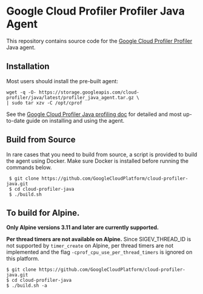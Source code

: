 # Google Cloud Profiler Profiler Java Agent

This repository contains source code for the
[Google Cloud Profiler Profiler](https://cloud.google.com/profiler/) Java agent.

## Installation

Most users should install the pre-built agent:

```shell
wget -q -O- https://storage.googleapis.com/cloud-profiler/java/latest/profiler_java_agent.tar.gz \
| sudo tar xzv -C /opt/cprof
```

See the
[Google Cloud Profiler Java profiling doc](https://cloud.google.com/profiler/docs/profiling-java)
for detailed and most up-to-date guide on installing and using the agent.

## Build from Source

In rare cases that you need to build from source, a script is provided to build
the agent using Docker. Make sure Docker is installed before running the
commands below.

```shell
 $ git clone https://github.com/GoogleCloudPlatform/cloud-profiler-java.git
 $ cd cloud-profiler-java
 $ ./build.sh
```

## To build for Alpine.

**Only Alpine versions 3.11 and later are currently supported.**

**Per thread timers are not available on Alpine.** Since SIGEV_THREAD_ID is not
supported by `timer_create` on Alpine, per thread timers are not implemented and
the flag `-cprof_cpu_use_per_thread_timers` is ignored on this platform.

```shell
$ git clone https://github.com/GoogleCloudPlatform/cloud-profiler-java.git
$ cd cloud-profiler-java
$ ./build.sh -a
```
